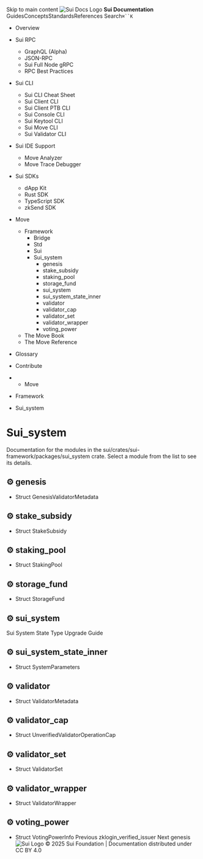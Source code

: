 Skip to main content
![Sui Docs Logo](https://docs.sui.io/img/sui-logo.svg)
**Sui Documentation**
GuidesConceptsStandardsReferences
Search`⌘``K`
  * Overview
  * Sui RPC
    * GraphQL (Alpha)
    * JSON-RPC
    * Sui Full Node gRPC
    * RPC Best Practices
  * Sui CLI
    * Sui CLI Cheat Sheet
    * Sui Client CLI
    * Sui Client PTB CLI
    * Sui Console CLI
    * Sui Keytool CLI
    * Sui Move CLI
    * Sui Validator CLI
  * Sui IDE Support
    * Move Analyzer
    * Move Trace Debugger
  * Sui SDKs
    * dApp Kit
    * Rust SDK
    * TypeScript SDK
    * zkSend SDK
  * Move
    * Framework
      * Bridge
      * Std
      * Sui
      * Sui_system
        * genesis
        * stake_subsidy
        * staking_pool
        * storage_fund
        * sui_system
        * sui_system_state_inner
        * validator
        * validator_cap
        * validator_set
        * validator_wrapper
        * voting_power
    * The Move Book
    * The Move Reference
  * Glossary
  * Contribute


  *   * Move
  * Framework
  * Sui_system


# Sui_system
Documentation for the modules in the sui/crates/sui-framework/packages/sui_system crate. Select a module from the list to see its details.
## ⚙️ genesis
- Struct GenesisValidatorMetadata
## ⚙️ stake_subsidy
- Struct StakeSubsidy
## ⚙️ staking_pool
- Struct StakingPool
## ⚙️ storage_fund
- Struct StorageFund
## ⚙️ sui_system
Sui System State Type Upgrade Guide
## ⚙️ sui_system_state_inner
- Struct SystemParameters
## ⚙️ validator
- Struct ValidatorMetadata
## ⚙️ validator_cap
- Struct UnverifiedValidatorOperationCap
## ⚙️ validator_set
- Struct ValidatorSet
## ⚙️ validator_wrapper
- Struct ValidatorWrapper
## ⚙️ voting_power
- Struct VotingPowerInfo
Previous
zklogin_verified_issuer
Next
genesis
![Sui Logo](https://docs.sui.io/img/sui-logo-footer.svg)
© 2025 Sui Foundation | Documentation distributed under CC BY 4.0
